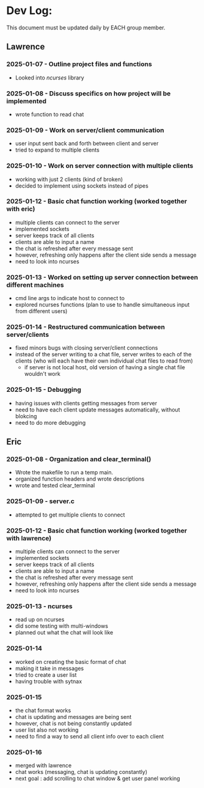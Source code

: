 # Dev Log:

This document must be updated daily by EACH group member.

## Lawrence

### 2025-01-07 - Outline project files and functions
- Looked into *ncurses* library 

### 2025-01-08 - Discuss specifics on how project will be implemented 
- wrote function to read chat

### 2025-01-09 - Work on server/client communication
- user input sent back and forth between client and server
- tried to expand to multiple clients

### 2025-01-10 - Work on server connection with multiple clients
- working with just 2 clients (kind of broken) 
- decided to implement using sockets instead of pipes

### 2025-01-12 - Basic chat function working (worked together with eric)
- multiple clients can connect to the server 
- implemented sockets 
- server keeps track of all clients
- clients are able to input a name
- the chat is refreshed after every message sent 
- however, refreshing only happens after the client side sends a message
- need to look into ncurses 

### 2025-01-13 - Worked on setting up server connection between different machines
- cmd line args to indicate host to connect to
- explored ncurses functions (plan to use to handle simultaneous input from different users) 

### 2025-01-14 - Restructured communication between server/clients
- fixed minors bugs with closing server/client connections
- instead of the server writing to a chat file, server writes to each of the clients (who will each have their own individual chat files to read from)
  - if server is not local host, old version of having a single chat file wouldn't work
 
### 2025-01-15 - Debugging
- having issues with clients getting messages from server
- need to have each client update messages automatically, without blokcing
- need to do more debugging

## Eric

### 2025-01-08 - Organization and clear_terminal()
- Wrote the makefile to run a temp main.
- organized function headers and wrote descriptions
- wrote and tested clear_terminal

### 2025-01-09 - server.c
- attempted to get multiple clients to connect

### 2025-01-12 - Basic chat function working (worked together with lawrence)
- multiple clients can connect to the server 
- implemented sockets 
- server keeps track of all clients
- clients are able to input a name
- the chat is refreshed after every message sent 
- however, refreshing only happens after the client side sends a message
- need to look into ncurses 

### 2025-01-13 - ncurses
- read up on ncurses
- did some testing with multi-windows 
- planned out what the chat will look like

### 2025-01-14
- worked on creating the basic format of chat
- making it take in messages
- tried to create a user list
- having trouble with sytnax

### 2025-01-15
- the chat format works
- chat is updating and messages are being sent
- however, chat is not being constantly updated
- user list also not working 
- need to find a way to send all client info over to each client 

### 2025-01-16
- merged with lawrence
- chat works (messaging, chat is updating constantly)
- next goal : add scrolling to chat window & get user panel working


